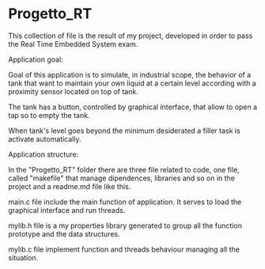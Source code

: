 # Progetto_RT
This collection of file is the result of my project, developed in order to pass the 
Real Time Embedded System exam.

Application goal:

Goal of this application is to simulate, in industrial scope, the behavior of a tank
that want to maintain your own liquid at a certain level according with a proximity sensor
located on top of tank.

The tank has a button, controlled by graphical interface, that allow to open a tap 
so to empty the tank.

When tank's level goes beyond the minimum desiderated a filler task is activate automatically.

Application structure:

In the "Progetto_RT" folder there are three file related to code, one file, called "makefile"
that manage dipendences, libraries and so on in the project and a readme.md file like this.

main.c file include the main function of application. It serves to load the graphical interface
and run threads.

mylib.h file is a my properties library generated to group all the function prototype and the 
data structures.

mylib.c file implement function and threads behaviour managing all the situation.
